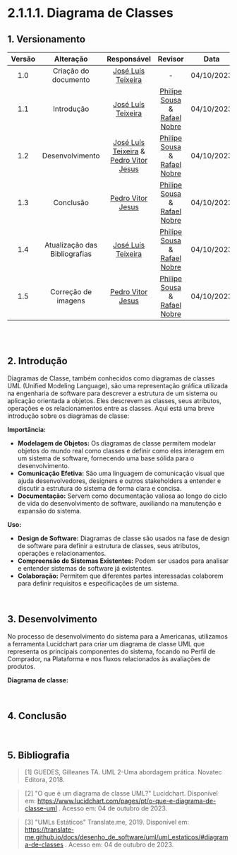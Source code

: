 # 2.1.1.1. Diagrama de Classes

## 1. Versionamento

| Versão |                      Alteração                      |    Responsável     |      Revisor       | Data  |
| :----: | :-------------------------------------------------: | :----------------: | :----------------: | :---: |
|  1.0   |  Criação do documento   | [José Luís Teixeira](https://github.com/joseluis-rt)  | - | 04/10/2023 |
|  1.1   |  Introdução   | [José Luís Teixeira](https://github.com/joseluis-rt)  | [Philipe Sousa](https://github.com/PhilipeSousa) & [Rafael Nobre](https://github.com/RafaelN0bre) | 04/10/2023 |
|  1.2   |  Desenvolvimento   | [José Luís Teixeira](https://github.com/joseluis-rt) & [Pedro Vitor Jesus](https://github.com/Peedrooo) | [Philipe Sousa](https://github.com/PhilipeSousa) & [Rafael Nobre](https://github.com/RafaelN0bre) | 04/10/2023 |
|  1.3   |  Conclusão   | [Pedro Vitor Jesus](https://github.com/Peedrooo)  | [Philipe Sousa](https://github.com/PhilipeSousa) & [Rafael Nobre](https://github.com/RafaelN0bre) | 04/10/2023 |
|  1.4   |  Atualização das Bibliografias  | [José Luís Teixeira](https://github.com/joseluis-rt)  | [Philipe Sousa](https://github.com/PhilipeSousa) & [Rafael Nobre](https://github.com/RafaelN0bre) | 04/10/2023 |
|  1.5   |  Correção de imagens  | [Pedro Vitor Jesus](https://github.com/Peedrooo)  | [Philipe Sousa](https://github.com/PhilipeSousa) & [Rafael Nobre](https://github.com/RafaelN0bre) | 04/10/2023 |

<br/>
<br/>

## 2. Introdução
Diagramas de Classe, também conhecidos como diagramas de classes UML (Unified Modeling Language), são uma representação gráfica utilizada na engenharia de software para descrever a estrutura de um sistema ou aplicação orientada a objetos. Eles descrevem as classes, seus atributos, operações e os relacionamentos entre as classes. Aqui está uma breve introdução sobre os diagramas de classe:

**Importância:**

- **Modelagem de Objetos:** Os diagramas de classe permitem modelar objetos do mundo real como classes e definir como eles interagem em um sistema de software, fornecendo uma base sólida para o desenvolvimento.
- **Comunicação Efetiva:** São uma linguagem de comunicação visual que ajuda desenvolvedores, designers e outros stakeholders a entender e discutir a estrutura do sistema de forma clara e concisa.
- **Documentação:** Servem como documentação valiosa ao longo do ciclo de vida do desenvolvimento de software, auxiliando na manutenção e expansão do sistema.

**Uso:**

- **Design de Software:** Diagramas de classe são usados na fase de design de software para definir a estrutura de classes, seus atributos, operações e relacionamentos.
- **Compreensão de Sistemas Existentes:** Podem ser usados para analisar e entender sistemas de software já existentes.
- **Colaboração:** Permitem que diferentes partes interessadas colaborem para definir requisitos e especificações de um sistema.

<br/>


## 3. Desenvolvimento
No processo de desenvolvimento do sistema para a Americanas, utilizamos a ferramenta Lucidchart para criar um diagrama de classe UML que representa os principais componentes do sistema, focando no Perfil de Comprador, na Plataforma e nos fluxos relacionados às avaliações de produtos.

**Diagrama de classe:**


<br/>


## 4. Conclusão


<br/>


## 5. Bibliografia

> [1] GUEDES, Gilleanes TA. UML 2-Uma abordagem prática. Novatec Editora, 2018.

> [2] "O que é um diagrama de classe UML?" Lucidchart. Disponível em: https://www.lucidchart.com/pages/pt/o-que-e-diagrama-de-classe-uml . Acesso em: 04 de outubro de 2023.
 
> [3] "UMLs Estáticos" Translate.me, 2019. Disponível em: https://translate-me.github.io/docs/desenho_de_software/uml/uml_estaticos/#diagrama-de-classes . Acesso em: 04 de outubro de 2023.

